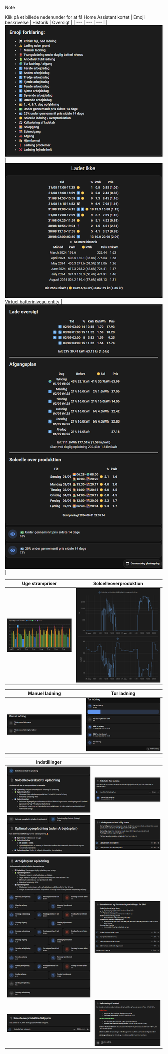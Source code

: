 > [!Note]
> Klik på et billede nedenunder for at få Home Assistant kortet
> | Emoji beskrivelse | Historik | Oversigt |
> | --- | --- | --- |
> | [![Emoji beskrivelse](../images/emoji_description.png)](../cards/emoji_description.yaml) | [![Historik](../images/history.png)](../cards/history.yaml)<br>[Virtuel batteriniveau entity](../cards/history_emulated_battery.yaml) | [![Oversigt](../images/overview.png)](../cards/overview.yaml) |
>
> | Uge strømpriser | Solcelleoverproduktion |
> | --- | --- |
> | [![Uge strømpriser](../images/week_prices.png)](../cards/week_prices.yaml) | [![Solcelleoverproduktion](../images/solar_price_graf.png)](../cards/solar_price_graf.yaml) |
>
> | Manuel ladning | Tur ladning |
> | --- | --- |
> | [![Manuel](../images/manual.png)](../cards/manual.yaml) | [![Tur](../images/trip.png)](../cards/trip.yaml) |
>
> | Indstillinger |  |
> | --- | --- |
> | [![Indstillinger](../images/settings_solar_charging.png)](../cards/settings_solar_charging.yaml) | [![Indstillinger](../images/settings_fully_charged.png)](../cards/settings_fully_charged.yaml) |
> | [![Indstillinger](../images/settings_fill_up.png)](../cards/settings_fill_up.yaml) | [![Indstillinger](../images/settings_cheap_charging.png)](../cards/settings_cheap_charging.yaml) |
> | [![Indstillinger](../images/settings_workplan.png)](../cards/settings_workplan.yaml) | [![Indstillinger](../images/settings_battery_level_preheat.png)](../cards/settings_battery_level_preheat.yaml) |
> | [![Indstillinger](../images/settings_solar_sell_price.png)](../cards/settings_solar_sell_price.yaml) | [![Indstillinger](../images/settings_calculate_loss.png)](../cards/settings_calculate_loss.yaml) |